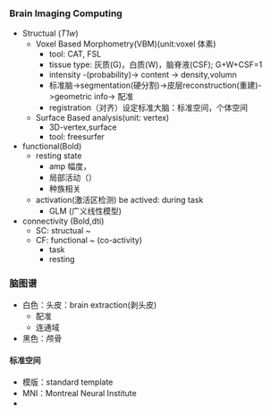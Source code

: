 # 
## 
### Brain Imaging Computing
- Structual (*T1w*)
  - Voxel Based Morphometry(VBM)(unit:voxel 体素)
    * tool: CAT, FSL 
    * tissue type: 灰质(G)，白质(W)，脑脊液(CSF); G+W+CSF=1
    * intensity -(probability)-> content -> density,volumn
    * 标准脑->segmentation(硬分割)->皮层reconstruction(重建)->geometric info-> 配准 
    * registration（对齐）设定标准大脑：标准空间，个体空间
  - Surface Based analysis(unit: vertex)
    - 3D-vertex,surface
    - tool: freesurfer
- functional(Bold)
  - resting state
    - amp 幅度，
    - 局部活动（）
    - 种族相关
  - activation(激活区检测) be actived: during task
    - GLM (广义线性模型)
- connectivity (Bold,dti)
  - SC: structual ~
  - CF: functional ~ (co-activity)
    - task 
    - resting
### 脑图谱
  - 白色：头皮：brain extraction(剥头皮)
    - 配准
    - 连通域
  - 黑色：颅骨
#### 标准空间
* 模版：standard template 
* MNI：Montreal Neural Institute
* 
